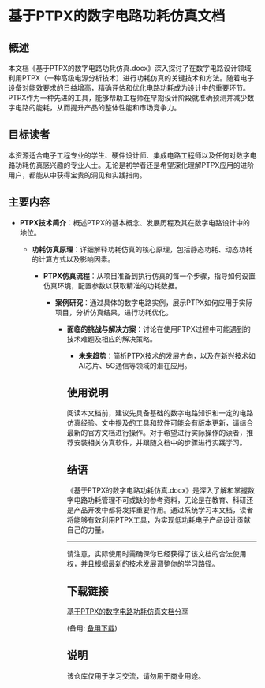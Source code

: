 # 基于PTPX的数字电路功耗仿真文档

## 概述

本文档《基于PTPX的数字电路功耗仿真.docx》深入探讨了在数字电路设计领域利用PTPX（一种高级电源分析技术）进行功耗仿真的关键技术和方法。随着电子设备对能效要求的日益增高，精确评估和优化电路功耗成为设计中的重要环节。PTPX作为一种先进的工具，能够帮助工程师在早期设计阶段就准确预测并减少数字电路的能耗，从而提升产品的整体性能和市场竞争力。

## 目标读者

本资源适合电子工程专业的学生、硬件设计师、集成电路工程师以及任何对数字电路功耗仿真感兴趣的专业人士。无论是初学者还是希望深化理解PTPX应用的进阶用户，都能从中获得宝贵的洞见和实践指南。

## 主要内容

- **PTPX技术简介**：概述PTPX的基本概念、发展历程及其在数字电路设计中的地位。

  - **功耗仿真原理**：详细解释功耗仿真的核心原理，包括静态功耗、动态功耗的计算方式以及影响因素。

    - **PTPX仿真流程**：从项目准备到执行仿真的每一个步骤，指导如何设置仿真环境，配置参数以获取精准的功耗数据。

      - **案例研究**：通过具体的数字电路实例，展示PTPX如何应用于实际项目，分析仿真结果，进行功耗优化。

        - **面临的挑战与解决方案**：讨论在使用PTPX过程中可能遇到的技术难题及相应的解决策略。

          - **未来趋势**：简析PTPX技术的发展方向，以及在新兴技术如AI芯片、5G通信等领域的潜在应用。

          ## 使用说明

          阅读本文档前，建议先具备基础的数字电路知识和一定的电路仿真经验。文中提及的工具和软件可能会有版本更新，请结合最新的官方文档进行操作。对于希望进行实际操作的读者，推荐安装相关仿真软件，并跟随文档中的步骤进行实践学习。

          ## 结语

          《基于PTPX的数字电路功耗仿真.docx》是深入了解和掌握数字电路功耗管理不可或缺的参考资料，无论是在教育、科研还是产品开发中都将发挥重要作用。通过系统学习本文档，读者将能够有效利用PTPX工具，为实现低功耗电子产品设计贡献自己的力量。

          ---

          请注意，实际使用时需确保你已经获得了该文档的合法使用权，并且根据最新的技术发展调整你的学习路径。

          ## 下载链接
          [基于PTPX的数字电路功耗仿真文档分享](https://pan.quark.cn/s/f478ba1113a4) 

          (备用: [备用下载](https://pan.baidu.com/s/1kDnadEmyvUL_DcrVoRCA8A?pwd=1234))

          ## 说明

          该仓库仅用于学习交流，请勿用于商业用途。
